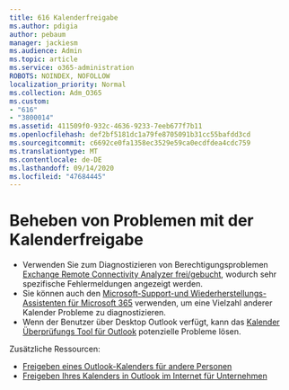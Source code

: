 ```yaml
---
title: 616 Kalenderfreigabe
ms.author: pdigia
author: pebaum
manager: jackiesm
ms.audience: Admin
ms.topic: article
ms.service: o365-administration
ROBOTS: NOINDEX, NOFOLLOW
localization_priority: Normal
ms.collection: Adm_O365
ms.custom:
- "616"
- "3800014"
ms.assetid: 411509f0-932c-4636-9233-7eeb677f7b11
ms.openlocfilehash: def2bf5181dc1a79fe8705091b31cc55bafdd3cd
ms.sourcegitcommit: c6692ce0fa1358ec3529e59ca0ecdfdea4cdc759
ms.translationtype: MT
ms.contentlocale: de-DE
ms.lasthandoff: 09/14/2020
ms.locfileid: "47684445"
---
```

# <a name="troubleshooting-issues-with-calendar-sharing"></a>Beheben von Problemen mit der Kalenderfreigabe

- Verwenden Sie zum Diagnostizieren von Berechtigungsproblemen [Exchange Remote Connectivity Analyzer frei/gebucht](https://testconnectivity.microsoft.com/Default.aspx?testId=freeBusy), wodurch sehr spezifische Fehlermeldungen angezeigt werden.
- Sie können auch den [Microsoft-Support-und Wiederherstellungs-Assistenten für Microsoft 365](https://diagnostics.office.com/) verwenden, um eine Vielzahl anderer Kalender Probleme zu diagnostizieren. 
- Wenn der Benutzer über Desktop Outlook verfügt, kann das [Kalender Überprüfungs Tool für Outlook](https://www.microsoft.com/download/details.aspx?id=28786) potenzielle Probleme lösen.

Zusätzliche Ressourcen:

- [Freigeben eines Outlook-Kalenders für andere Personen](https://support.office.com/article/353ed2c1-3ec5-449d-8c73-6931a0adab88)
- [Freigeben Ihres Kalenders in Outlook im Internet für Unternehmen](https://support.office.com/article/7ecef8ae-139c-40d9-bae2-a23977ee58d5)
